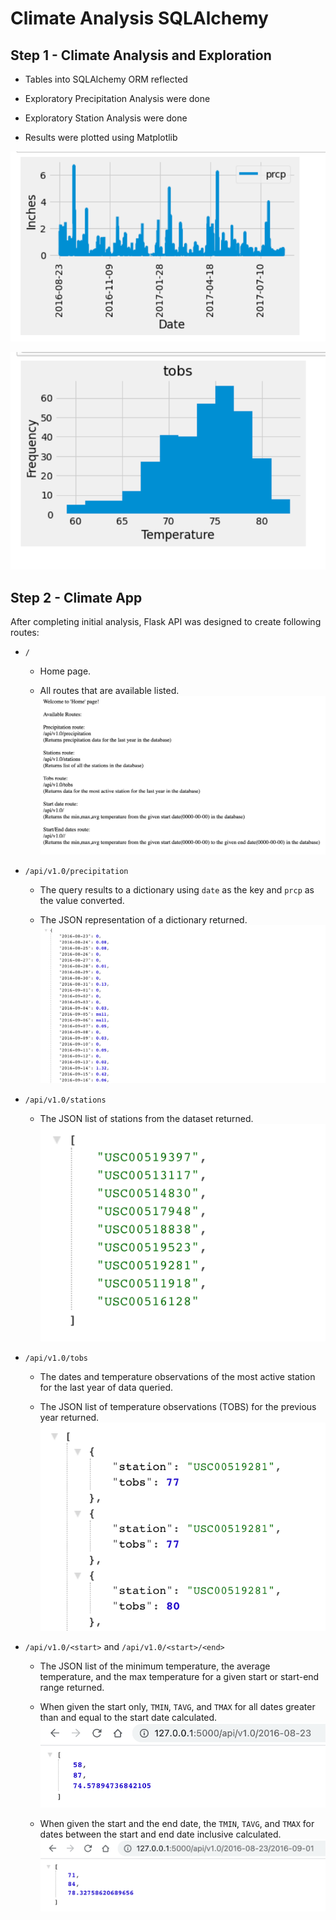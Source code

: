 # Climate Analysis SQLAlchemy 

## Step 1 - Climate Analysis and Exploration

* Tables into SQLAlchemy ORM reflected

* Exploratory Precipitation Analysis were done

* Exploratory Station Analysis were done

* Results were plotted using Matplotlib

![pic1](Images/pic1.png)

![pic2](Images/pic2.png)

## Step 2 - Climate App

After completing initial analysis, Flask API was designed to create following routes:

* `/`

  * Home page.

  * All routes that are available listed.
  ![pic3](Images/pic3.png)

* `/api/v1.0/precipitation`

  * The query results to a dictionary using `date` as the key and `prcp` as the value converted.

  * The JSON representation of a dictionary returned.
  ![pic4](Images/pic4.png)

* `/api/v1.0/stations`

  * The JSON list of stations from the dataset returned.
  ![pic5](Images/pic5.png)

* `/api/v1.0/tobs`
  * The dates and temperature observations of the most active station for the last year of data queried. 

  * The JSON list of temperature observations (TOBS) for the previous year returned.
  ![pic6](Images/pic6.png)

* `/api/v1.0/<start>` and `/api/v1.0/<start>/<end>`

  * The JSON list of the minimum temperature, the average temperature, and the max temperature for a given start or start-end range returned.

  * When given the start only, `TMIN`, `TAVG`, and `TMAX` for all dates greater than and equal to the start date calculated.
  ![pic8](Images/pic8.png)

  * When given the start and the end date, the `TMIN`, `TAVG`, and `TMAX` for dates between the start and end date inclusive calculated.
  ![pic7](Images/pic7.png)
